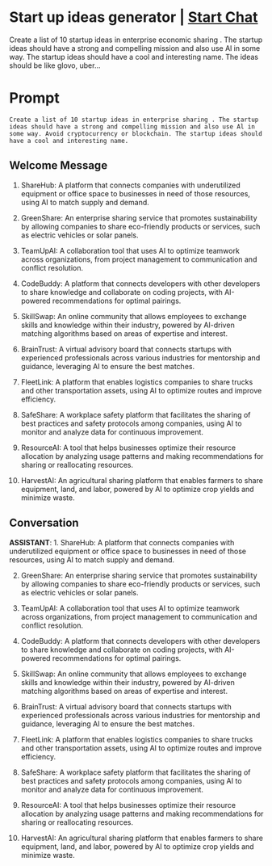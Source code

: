 

# Start up ideas generator | [Start Chat](https://gptcall.net/chat.html?data=%7B%22contact%22%3A%7B%22id%22%3A%22RYdoO927Va6muYnSSrtOW%22%2C%22flow%22%3Atrue%7D%7D)
Create a list of 10 startup ideas in enterprise economic sharing . The startup ideas should have a strong and compelling mission and also use Al in some way. The startup ideas should have a cool and interesting name. The ideas should be like glovo, uber...

# Prompt

```
Create a list of 10 startup ideas in enterprise sharing . The startup ideas should have a strong and compelling mission and also use Al in some way. Avoid cryptocurrency or blockchain. The startup ideas should have a cool and interesting name. 
```

## Welcome Message
1. ShareHub: A platform that connects companies with underutilized equipment or office space to businesses in need of those resources, using AI to match supply and demand.



2. GreenShare: An enterprise sharing service that promotes sustainability by allowing companies to share eco-friendly products or services, such as electric vehicles or solar panels.



3. TeamUpAI: A collaboration tool that uses AI to optimize teamwork across organizations, from project management to communication and conflict resolution.



4. CodeBuddy: A platform that connects developers with other developers to share knowledge and collaborate on coding projects, with AI-powered recommendations for optimal pairings.



5. SkillSwap: An online community that allows employees to exchange skills and knowledge within their industry, powered by AI-driven matching algorithms based on areas of expertise and interest.



6. BrainTrust: A virtual advisory board that connects startups with experienced professionals across various industries for mentorship and guidance, leveraging AI to ensure the best matches.



7. FleetLink: A platform that enables logistics companies to share trucks and other transportation assets, using AI to optimize routes and improve efficiency.



8. SafeShare: A workplace safety platform that facilitates the sharing of best practices and safety protocols among companies, using AI to monitor and analyze data for continuous improvement.



9. ResourceAI: A tool that helps businesses optimize their resource allocation by analyzing usage patterns and making recommendations for sharing or reallocating resources.



10. HarvestAI: An agricultural sharing platform that enables farmers to share equipment, land, and labor, powered by AI to optimize crop yields and minimize waste.

## Conversation

**ASSISTANT**: 1. ShareHub: A platform that connects companies with underutilized equipment or office space to businesses in need of those resources, using AI to match supply and demand.



2. GreenShare: An enterprise sharing service that promotes sustainability by allowing companies to share eco-friendly products or services, such as electric vehicles or solar panels.



3. TeamUpAI: A collaboration tool that uses AI to optimize teamwork across organizations, from project management to communication and conflict resolution.



4. CodeBuddy: A platform that connects developers with other developers to share knowledge and collaborate on coding projects, with AI-powered recommendations for optimal pairings.



5. SkillSwap: An online community that allows employees to exchange skills and knowledge within their industry, powered by AI-driven matching algorithms based on areas of expertise and interest.



6. BrainTrust: A virtual advisory board that connects startups with experienced professionals across various industries for mentorship and guidance, leveraging AI to ensure the best matches.



7. FleetLink: A platform that enables logistics companies to share trucks and other transportation assets, using AI to optimize routes and improve efficiency.



8. SafeShare: A workplace safety platform that facilitates the sharing of best practices and safety protocols among companies, using AI to monitor and analyze data for continuous improvement.



9. ResourceAI: A tool that helps businesses optimize their resource allocation by analyzing usage patterns and making recommendations for sharing or reallocating resources.



10. HarvestAI: An agricultural sharing platform that enables farmers to share equipment, land, and labor, powered by AI to optimize crop yields and minimize waste.

